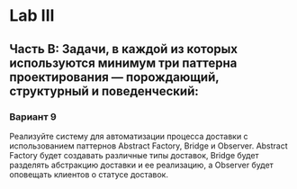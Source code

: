 # Lab III

## Часть B: Задачи, в каждой из которых используются минимум три паттерна проектирования — порождающий, структурный и поведенческий:

### Вариант 9
Реализуйте систему для автоматизации процесса доставки с использованием паттернов Abstract Factory, Bridge и Observer. Abstract Factory будет создавать различные типы доставок, Bridge будет разделять абстракцию доставки и ее реализацию, а Observer будет оповещать клиентов о статусе доставок.
